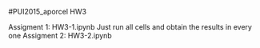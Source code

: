 #PUI2015_aporcel HW3

Assigment 1: HW3-1.ipynb
Just run all cells and obtain the results in every one
Assigment 2: HW3-2.ipynb
 
